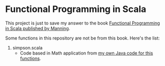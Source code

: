 # Functional Programming in Scala

This project is just to save my answer to the book [Functional Programming in Scala published by Manning](https://www.manning.com/books/functional-programming-in-scala).

Some functions in this repository are not be from this book. Here's the list:
1. simpson.scala
    * Code based in Math application from [my own Java code for this functions](https://github.com/mariohd/simpsonRule).